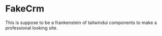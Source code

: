 # FakeCrm

This is suppose to be a frankenstein of tailwindui components to make a professional looking site.
